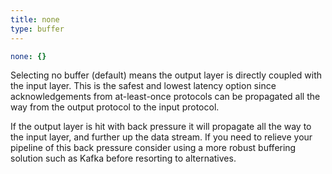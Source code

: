 ```yaml
---
title: none
type: buffer
---
```


```yaml
none: {}
```

Selecting no buffer (default) means the output layer is directly coupled with
the input layer. This is the safest and lowest latency option since
acknowledgements from at-least-once protocols can be propagated all the way from
the output protocol to the input protocol.

If the output layer is hit with back pressure it will propagate all the way to
the input layer, and further up the data stream. If you need to relieve your
pipeline of this back pressure consider using a more robust buffering solution
such as Kafka before resorting to alternatives.


